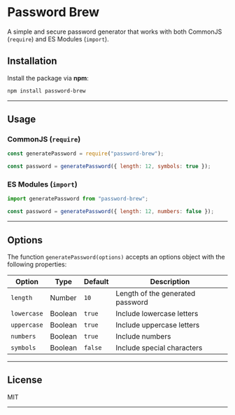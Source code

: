 # Password Brew

A simple and secure password generator that works with both CommonJS (`require`) and ES Modules (`import`).

## Installation

Install the package via **npm**:

```sh
npm install password-brew
```

---

## Usage

### CommonJS (`require`)

```js
const generatePassword = require("password-brew");

const password = generatePassword({ length: 12, symbols: true });
```

### ES Modules (`import`)

```js
import generatePassword from "password-brew";

const password = generatePassword({ length: 12, numbers: false });
```

---

## Options

The function `generatePassword(options)` accepts an options object with the following properties:

| **Option**   | **Type**  | **Default** | **Description** |
|-------------|----------|-----------|----------------|
| `length`    | Number   | `10`       | Length of the generated password |
| `lowercase` | Boolean  | `true`     | Include lowercase letters |
| `uppercase` | Boolean  | `true`     | Include uppercase letters |
| `numbers`   | Boolean  | `true`     | Include numbers |
| `symbols`   | Boolean  | `false`    | Include special characters |

---

## License

MIT

---